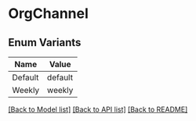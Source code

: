 # OrgChannel

## Enum Variants

| Name | Value |
|---- | -----|
| Default | default |
| Weekly | weekly |


[[Back to Model list]](../README.md#documentation-for-models) [[Back to API list]](../README.md#documentation-for-api-endpoints) [[Back to README]](../README.md)


